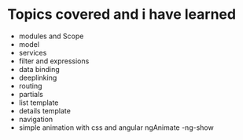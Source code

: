# Topics covered and i have learned
- modules and Scope
- model
- services
- filter and expressions
- data binding
- deeplinking
- routing
- partials
- list template
- details template
- navigation
- simple animation with css and angular ngAnimate -ng-show
